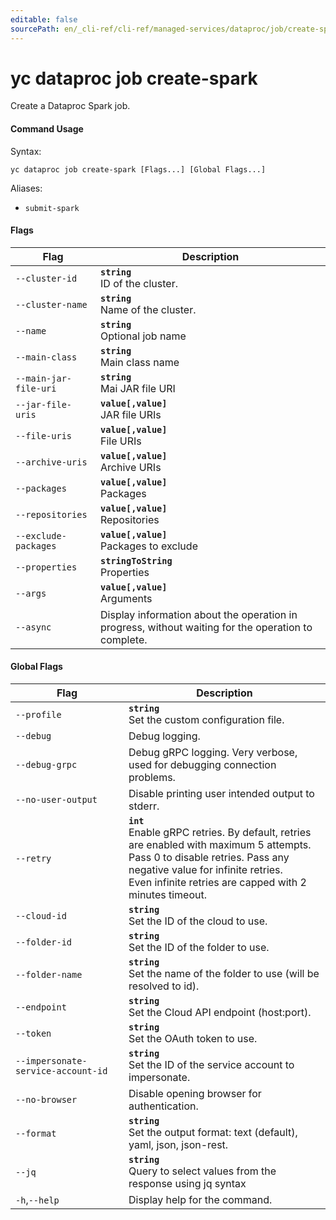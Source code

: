 ```yaml
---
editable: false
sourcePath: en/_cli-ref/cli-ref/managed-services/dataproc/job/create-spark.md
---
```


# yc dataproc job create-spark

Create a Dataproc Spark job.

#### Command Usage

Syntax: 

`yc dataproc job create-spark [Flags...] [Global Flags...]`

Aliases: 

- `submit-spark`

#### Flags

| Flag | Description |
|----|----|
|`--cluster-id`|<b>`string`</b><br/>ID of the cluster.|
|`--cluster-name`|<b>`string`</b><br/>Name of the cluster.|
|`--name`|<b>`string`</b><br/>Optional job name|
|`--main-class`|<b>`string`</b><br/>Main class name|
|`--main-jar-file-uri`|<b>`string`</b><br/>Mai JAR file URI|
|`--jar-file-uris`|<b>`value[,value]`</b><br/>JAR file URIs|
|`--file-uris`|<b>`value[,value]`</b><br/>File URIs|
|`--archive-uris`|<b>`value[,value]`</b><br/>Archive URIs|
|`--packages`|<b>`value[,value]`</b><br/>Packages|
|`--repositories`|<b>`value[,value]`</b><br/>Repositories|
|`--exclude-packages`|<b>`value[,value]`</b><br/>Packages to exclude|
|`--properties`|<b>`stringToString`</b><br/>Properties|
|`--args`|<b>`value[,value]`</b><br/>Arguments|
|`--async`|Display information about the operation in progress, without waiting for the operation to complete.|

#### Global Flags

| Flag | Description |
|----|----|
|`--profile`|<b>`string`</b><br/>Set the custom configuration file.|
|`--debug`|Debug logging.|
|`--debug-grpc`|Debug gRPC logging. Very verbose, used for debugging connection problems.|
|`--no-user-output`|Disable printing user intended output to stderr.|
|`--retry`|<b>`int`</b><br/>Enable gRPC retries. By default, retries are enabled with maximum 5 attempts.<br/>Pass 0 to disable retries. Pass any negative value for infinite retries.<br/>Even infinite retries are capped with 2 minutes timeout.|
|`--cloud-id`|<b>`string`</b><br/>Set the ID of the cloud to use.|
|`--folder-id`|<b>`string`</b><br/>Set the ID of the folder to use.|
|`--folder-name`|<b>`string`</b><br/>Set the name of the folder to use (will be resolved to id).|
|`--endpoint`|<b>`string`</b><br/>Set the Cloud API endpoint (host:port).|
|`--token`|<b>`string`</b><br/>Set the OAuth token to use.|
|`--impersonate-service-account-id`|<b>`string`</b><br/>Set the ID of the service account to impersonate.|
|`--no-browser`|Disable opening browser for authentication.|
|`--format`|<b>`string`</b><br/>Set the output format: text (default), yaml, json, json-rest.|
|`--jq`|<b>`string`</b><br/>Query to select values from the response using jq syntax|
|`-h`,`--help`|Display help for the command.|
